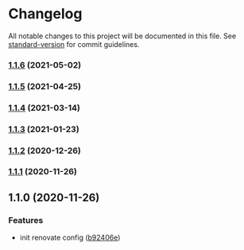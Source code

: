 # Changelog

All notable changes to this project will be documented in this file. See [standard-version](https://github.com/conventional-changelog/standard-version) for commit guidelines.

### [1.1.6](https://github.com/emmanuelgautier/renovate-config/compare/v1.1.5...v1.1.6) (2021-05-02)

### [1.1.5](https://github.com/emmanuelgautier/renovate-config/compare/v1.1.4...v1.1.5) (2021-04-25)

### [1.1.4](https://github.com/emmanuelgautier/renovate-config/compare/v1.1.3...v1.1.4) (2021-03-14)

### [1.1.3](https://github.com/emmanuelgautier/renovate-config/compare/v1.1.2...v1.1.3) (2021-01-23)

### [1.1.2](https://github.com/emmanuelgautier/renovate-config/compare/v1.1.1...v1.1.2) (2020-12-26)

### [1.1.1](https://github.com/emmanuelgautier/renovate-config/compare/v1.1.0...v1.1.1) (2020-11-26)

## 1.1.0 (2020-11-26)


### Features

* init renovate config ([b92406e](https://github.com/emmanuelgautier/renovate-config/commit/b92406ea1528844540956db08447c63643d2ba07))
